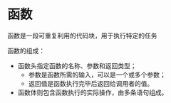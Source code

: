 # 函数

函数是一段可重复利用的代码块，用于执行特定的任务

函数的组成：
- 函数头指定函数的名称、参数和返回类型；
	- 参数是函数所需的输入，可以是一个或多个参数；
	- 返回值是函数执行完毕后返回给调用者的值。​
- 函数体则包含函数执行的实际操作，由多条语句组成。



<!--stackedit_data:
eyJoaXN0b3J5IjpbMTM3MTc3NzM3Niw2NDUzNDk3NzBdfQ==
-->